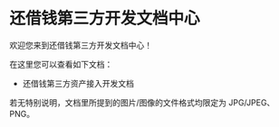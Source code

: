 # 还借钱第三方开发文档中心

欢迎您来到还借钱第三方开发文档中心！

在这里您可以查看如下文档：

* 还借钱第三方资产接入开发文档

若无特别说明，文档里所提到的图片/图像的文件格式均限定为 JPG/JPEG、PNG。
